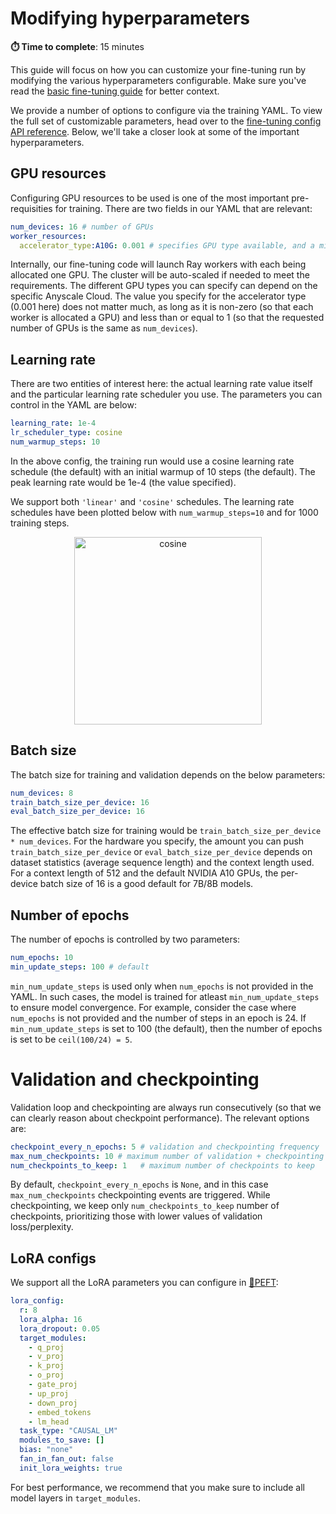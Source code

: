 # Modifying hyperparameters

**⏱️ Time to complete**: 15 minutes

This guide will focus on how you can customize your fine-tuning run by modifying the various hyperparameters configurable. Make sure you've read the [basic fine-tuning guide](../../README.md) for better context. 

We provide a number of options to configure via the training YAML. To view the full set of customizable parameters, head over to the [fine-tuning config API reference](https://docs.anyscale.com/reference/finetuning-config-api). Below, we'll take a closer look at some of the important hyperparameters.


## GPU resources

Configuring GPU resources to be used is one of the most important pre-requisities for training. There are two fields in our YAML that are relevant:

```yaml
num_devices: 16 # number of GPUs 
worker_resources:
  accelerator_type:A10G: 0.001 # specifies GPU type available, and a minimum allocation per worker
```

Internally, our fine-tuning code will launch Ray workers with each being allocated one GPU. The cluster will be auto-scaled if needed to meet the requirements. The different GPU types you can specify can depend on the specific Anyscale Cloud. The value you specify for the accelerator type (0.001 here) does not matter much, as long as it is non-zero (so that each worker is allocated a GPU) and less than or equal to 1 (so that the requested number of GPUs is the same as `num_devices`).

## Learning rate

There are two entities of interest here: the actual learning rate value itself and the particular learning rate scheduler you use. The parameters you can control in the YAML are below: 

```yaml
learning_rate: 1e-4
lr_scheduler_type: cosine
num_warmup_steps: 10
```

In the above config, the training run would use a cosine learning rate schedule (the default) with an initial warmup of 10 steps (the default). The peak learning rate would be 1e-4 (the value specified). 

We support both `'linear'` and `'cosine'` schedules. The learning rate schedules have been plotted below with `num_warmup_steps=10` and for 1000 training steps.

<p align="center">
<img src="https://raw.githubusercontent.com/anyscale/templates/main/templates/fine-tune-llm_v2/cookbooks/modifying_hyperparameters/../../assets/schedulers.png" alt="cosine" height="300px"/>
</p>


## Batch size

The batch size for training and validation depends on the below parameters:

```yaml
num_devices: 8
train_batch_size_per_device: 16
eval_batch_size_per_device: 16
```
The effective batch size for training would be `train_batch_size_per_device * num_devices`. For the hardware you specify, the amount you can push `train_batch_size_per_device` or `eval_batch_size_per_device` depends on dataset statistics (average sequence length) and the context length used. For a context length of 512 and the default NVIDIA A10 GPUs, the per-device batch size of 16 is a good default for 7B/8B models. 

## Number of epochs 
The number of epochs is controlled by two parameters:

```yaml
num_epochs: 10
min_update_steps: 100 # default
```

`min_num_update_steps` is used only when `num_epochs` is not provided in the YAML. In such cases, the model is trained for atleast `min_num_update_steps` to ensure model convergence. For example, consider the case where `num_epochs` is not provided and the number of steps in an epoch is 24. If `min_num_update_steps` is set to 100 (the default), then the number of epochs is set to be `ceil(100/24) = 5`. 

# Validation and checkpointing 

Validation loop and checkpointing are always run consecutively (so that we can clearly reason about checkpoint performance). The relevant options are:

```yaml
checkpoint_every_n_epochs: 5 # validation and checkpointing frequency
max_num_checkpoints: 10 # maximum number of validation + checkpointing events to be triggered during training
num_checkpoints_to_keep: 1   # maximum number of checkpoints to keep
```

By default, `checkpoint_every_n_epochs` is `None`, and in this case  `max_num_checkpoints` checkpointing events are triggered. While checkpointing, we keep only `num_checkpoints_to_keep` number of checkpoints, prioritizing those with lower values of validation loss/perplexity.

## LoRA configs
We support all the LoRA parameters you can configure in [🤗PEFT](https://huggingface.co/docs/peft/en/package_reference/lora#peft.LoraConfig):

```yaml
lora_config:
  r: 8
  lora_alpha: 16
  lora_dropout: 0.05
  target_modules:
    - q_proj
    - v_proj
    - k_proj
    - o_proj
    - gate_proj
    - up_proj
    - down_proj
    - embed_tokens
    - lm_head
  task_type: "CAUSAL_LM"
  modules_to_save: []
  bias: "none"
  fan_in_fan_out: false
  init_lora_weights: true
```

For best performance, we recommend that you make sure to include all model layers in `target_modules`. 
